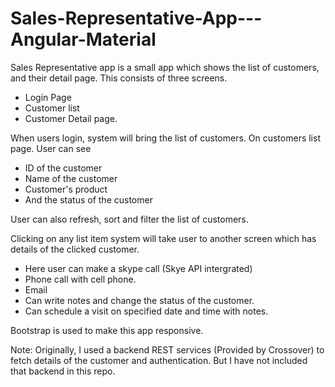 # Sales-Representative-App---Angular-Material
Sales Representative app is a small app which shows the list of customers, and their detail page.
This consists of three screens.
- Login Page
- Customer list
- Customer Detail page. 

When users login, system will bring the list of customers.
On customers list page. User can see
- ID of the customer
- Name of the customer
- Customer's product
- And the status of the customer

User can also refresh, sort and filter the list of customers. 

Clicking on any list item system will take user to another screen which has details of the clicked customer. 
- Here user can make a skype call (Skye API intergrated)
- Phone call with cell phone.
- Email
- Can write notes and change the status of the customer. 
- Can schedule a visit on specified date and time with notes. 

Bootstrap is used to make this app responsive. 

Note: Originally, I used a backend REST services (Provided by Crossover) to fetch details of the customer and authentication.
But I have not included that backend in this repo.
